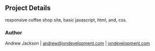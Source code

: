 ## Project Details
responsive coffee shop site, basic javascript, html, and, css.

### Author

Andrew Jackson | andrew@jxndevelopment.com | [jxndevelopment.com](jxndevelopment.com)
